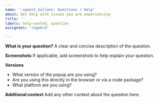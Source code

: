 ```yaml
---
name: ':speech_balloon: Questions / Help'
about: Get help with issues you are experiencing
title: ''
labels: help-wanted, question
assignees: 'rogebrd'

---
```


**What is your question?**
A clear and concise description of the question.

**Screenshots**
If applicable, add screenshots to help explain your question.

**Versions**
* What version of the popup are you using?
* Are you using this directly in the browser or via a node package?
* What platform are you using?

**Additional context**
Add any other context about the question here.